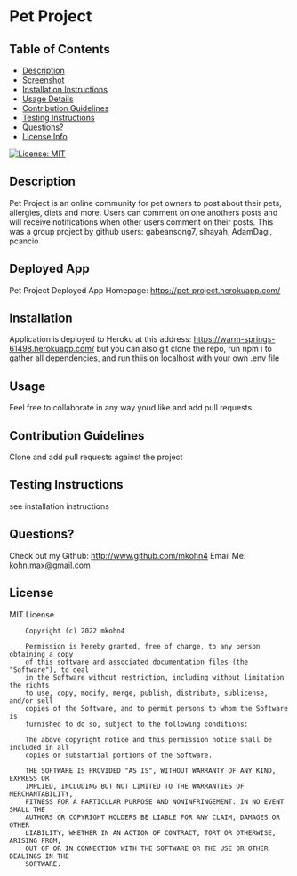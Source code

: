 
# Pet Project

## Table of Contents
* [Description](##description)
* [Screenshot](##screenshot)
* [Installation Instructions](##installation)
* [Usage Details](##usage)
* [Contribution Guidelines](##contribution-guidelines)
* [Testing Instructions](##testing-instructions)
* [Questions?](##questions?)
* [License Info](##license)

[![License: MIT](https://img.shields.io/badge/License-MIT-yellow.svg)](https://opensource.org/licenses/MIT)

## Description

Pet Project is an online community for pet owners to post about their pets, allergies, diets and more.  Users can comment on one anothers posts and will receive notifications when other users comment on their posts.  This was a group project by github users: gabeansong7, sihayah, AdamDagi, pcancio

## Deployed App
Pet Project Deployed App Homepage: https://pet-project.herokuapp.com/


## Installation

Application is deployed to Heroku at this address: https://warm-springs-61498.herokuapp.com/ but you can also git clone the repo, run npm i to gather all dependencies, and run thiis on localhost with your own .env file

## Usage

Feel free to collaborate in any way youd like and add pull requests

## Contribution Guidelines

Clone and add pull requests against the project

## Testing Instructions

see installation instructions

## Questions?

Check out my Github: http://www.github.com/mkohn4
Email Me: kohn.max@gmail.com

## License
MIT License

        Copyright (c) 2022 mkohn4
        
        Permission is hereby granted, free of charge, to any person obtaining a copy
        of this software and associated documentation files (the "Software"), to deal
        in the Software without restriction, including without limitation the rights
        to use, copy, modify, merge, publish, distribute, sublicense, and/or sell
        copies of the Software, and to permit persons to whom the Software is
        furnished to do so, subject to the following conditions:
        
        The above copyright notice and this permission notice shall be included in all
        copies or substantial portions of the Software.
        
        THE SOFTWARE IS PROVIDED "AS IS", WITHOUT WARRANTY OF ANY KIND, EXPRESS OR
        IMPLIED, INCLUDING BUT NOT LIMITED TO THE WARRANTIES OF MERCHANTABILITY,
        FITNESS FOR A PARTICULAR PURPOSE AND NONINFRINGEMENT. IN NO EVENT SHALL THE
        AUTHORS OR COPYRIGHT HOLDERS BE LIABLE FOR ANY CLAIM, DAMAGES OR OTHER
        LIABILITY, WHETHER IN AN ACTION OF CONTRACT, TORT OR OTHERWISE, ARISING FROM,
        OUT OF OR IN CONNECTION WITH THE SOFTWARE OR THE USE OR OTHER DEALINGS IN THE
        SOFTWARE.

